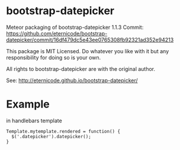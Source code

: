 bootstrap-datepicker
============

Meteor packaging of bootstrap-datepicker 1.1.3
Commit: https://github.com/eternicode/bootstrap-datepicker/commit/16df479dc5e43ee0765308fb92321ad352e94213

This package is MIT Licensed. Do whatever you like with it but any responsibility for doing so is your own.

All rights to bootstrap-datepicker are with the original author.

See: http://eternicode.github.io/bootstrap-datepicker/

Example
============
in handlebars template

    Template.mytemplate.rendered = function() {
      $('.datepicker').datepicker();
    }
